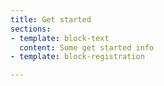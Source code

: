 ```yaml
---
title: Get started
sections:
- template: block-text
  content: Some get started info
- template: block-registration

---
```

